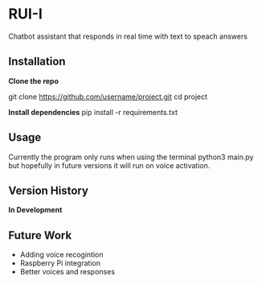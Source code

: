 # RUI-I

Chatbot assistant that responds in real time with text to speach answers

## Installation

**Clone the repo**

git clone https://github.com/username/project.git
cd project 

**Install dependencies**
pip install -r requirements.txt

## Usage

Currently the program only runs when using the terminal 
  python3 main.py
but hopefully in future versions it will run on voice activation. 

## Version History

**In Development**

## Future Work

- Adding voice recogintion
- Raspberry Pi integration 
- Better voices and responses